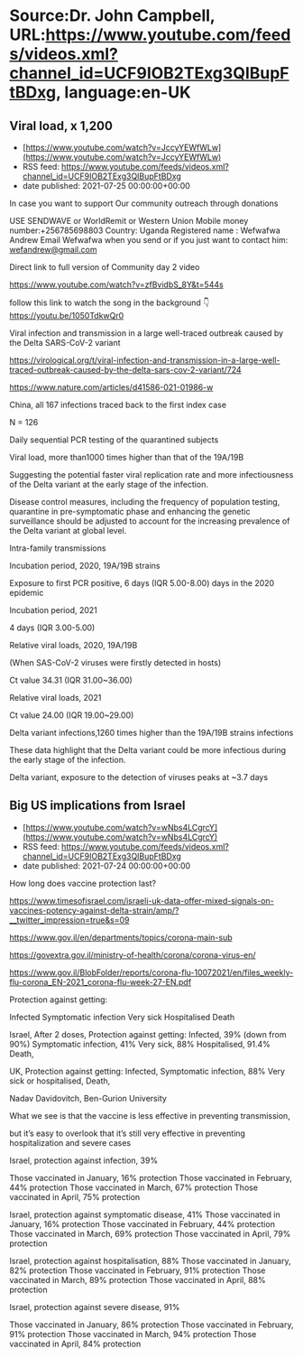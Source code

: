 # Source:Dr. John Campbell, URL:https://www.youtube.com/feeds/videos.xml?channel_id=UCF9IOB2TExg3QIBupFtBDxg, language:en-UK

## Viral load, x 1,200
 - [https://www.youtube.com/watch?v=JccyYEWfWLw](https://www.youtube.com/watch?v=JccyYEWfWLw)
 - RSS feed: https://www.youtube.com/feeds/videos.xml?channel_id=UCF9IOB2TExg3QIBupFtBDxg
 - date published: 2021-07-25 00:00:00+00:00

In case you want to support Our community outreach through donations

USE SENDWAVE or WorldRemit or Western Union
Mobile money number:+256785698803
Country: Uganda
Registered name : Wefwafwa Andrew
Email Wefwafwa when you send or if you just want to contact him: wefandrew@gmail.com

Direct link to full version of Community day 2 video

https://www.youtube.com/watch?v=zfBvidbS_8Y&t=544s

follow this link to watch the song in the background 👇https://youtu.be/1050TdkwQr0

Viral infection and transmission in a large well-traced outbreak caused by the Delta SARS-CoV-2 variant

https://virological.org/t/viral-infection-and-transmission-in-a-large-well-traced-outbreak-caused-by-the-delta-sars-cov-2-variant/724

https://www.nature.com/articles/d41586-021-01986-w

China, all 167 infections traced back to the first index case

N = 126

Daily sequential PCR testing of the quarantined subjects

Viral load, more than1000 times higher than that of the 19A/19B

Suggesting the potential faster viral replication rate and more infectiousness of the Delta variant at the early stage of the infection. 

Disease control measures, including the frequency of population testing, quarantine in pre-symptomatic phase and enhancing the genetic surveillance should be adjusted to account for the increasing prevalence of the Delta variant at global level.

Intra-family transmissions

Incubation period, 2020, 19A/19B strains

Exposure to first PCR positive, 6 days (IQR 5.00-8.00) days in the 2020 epidemic

Incubation period, 2021

4 days (IQR 3.00-5.00)

Relative viral loads, 2020, 19A/19B

(When SAS-CoV-2 viruses were firstly detected in hosts)

Ct value 34.31 (IQR 31.00~36.00)

Relative viral loads, 2021

Ct value 24.00 (IQR 19.00~29.00)

Delta variant infections,1260 times higher than the 19A/19B strains infections 


These data highlight that the Delta variant could be more infectious during the early stage of the infection.

Delta variant, exposure to the detection of viruses peaks at ~3.7 days

## Big US implications from Israel
 - [https://www.youtube.com/watch?v=wNbs4LCgrcY](https://www.youtube.com/watch?v=wNbs4LCgrcY)
 - RSS feed: https://www.youtube.com/feeds/videos.xml?channel_id=UCF9IOB2TExg3QIBupFtBDxg
 - date published: 2021-07-24 00:00:00+00:00

How long does vaccine protection last?

https://www.timesofisrael.com/israeli-uk-data-offer-mixed-signals-on-vaccines-potency-against-delta-strain/amp/?__twitter_impression=true&s=09

https://www.gov.il/en/departments/topics/corona-main-sub

https://govextra.gov.il/ministry-of-health/corona/corona-virus-en/

https://www.gov.il/BlobFolder/reports/corona-flu-10072021/en/files_weekly-flu-corona_EN-2021_corona-flu-week-27-EN.pdf

Protection against getting:

Infected
Symptomatic infection
Very sick
Hospitalised
Death

Israel, After 2 doses, Protection against getting:
Infected, 39% (down from 90%)
Symptomatic infection, 41%
Very sick, 88%
Hospitalised, 91.4%
Death,

UK, Protection against getting:
Infected,
Symptomatic infection, 88%
Very sick or hospitalised,
Death,

Nadav Davidovitch, Ben-Gurion University

What we see is that the vaccine is less effective in preventing transmission, 

but it’s easy to overlook that it’s still very effective in preventing hospitalization and severe cases

Israel, protection against infection, 39%

Those vaccinated in January, 16% protection
Those vaccinated in February, 44% protection
Those vaccinated in March, 67% protection
Those vaccinated in April, 75% protection


Israel, protection against symptomatic disease, 41%
Those vaccinated in January, 16% protection
Those vaccinated in February, 44% protection
Those vaccinated in March, 69% protection
Those vaccinated in April, 79% protection


Israel, protection against hospitalisation, 88%
Those vaccinated in January, 82% protection
Those vaccinated in February, 91% protection
Those vaccinated in March, 89% protection
Those vaccinated in April, 88% protection


Israel, protection against severe disease, 91%

Those vaccinated in January, 86% protection
Those vaccinated in February, 91% protection
Those vaccinated in March, 94% protection
Those vaccinated in April, 84% protection

